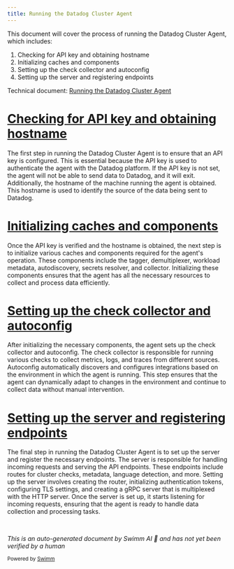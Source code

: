 ```yaml
---
title: Running the Datadog Cluster Agent
---
```

This document will cover the process of running the Datadog Cluster Agent, which includes:

1. Checking for API key and obtaining hostname
2. Initializing caches and components
3. Setting up the check collector and autoconfig
4. Setting up the server and registering endpoints

Technical document: <SwmLink doc-title="Running the Datadog Cluster Agent">[Running the Datadog Cluster Agent](/.swm/running-the-datadog-cluster-agent.4y330x8q.sw.md)</SwmLink>

# [Checking for API key and obtaining hostname](https://app.swimm.io/repos/Z2l0aHViJTNBJTNBZGF0YWRvZy1hZ2VudCUzQSUzQVN3aW1tLURlbW8=/docs/4y330x8q#checking-for-api-key-and-obtaining-hostname)

The first step in running the Datadog Cluster Agent is to ensure that an API key is configured. This is essential because the API key is used to authenticate the agent with the Datadog platform. If the API key is not set, the agent will not be able to send data to Datadog, and it will exit. Additionally, the hostname of the machine running the agent is obtained. This hostname is used to identify the source of the data being sent to Datadog.

# [Initializing caches and components](https://app.swimm.io/repos/Z2l0aHViJTNBJTNBZGF0YWRvZy1hZ2VudCUzQSUzQVN3aW1tLURlbW8=/docs/4y330x8q#initializing-caches-and-components)

Once the API key is verified and the hostname is obtained, the next step is to initialize various caches and components required for the agent's operation. These components include the tagger, demultiplexer, workload metadata, autodiscovery, secrets resolver, and collector. Initializing these components ensures that the agent has all the necessary resources to collect and process data efficiently.

# [Setting up the check collector and autoconfig](https://app.swimm.io/repos/Z2l0aHViJTNBJTNBZGF0YWRvZy1hZ2VudCUzQSUzQVN3aW1tLURlbW8=/docs/4y330x8q#setting-up-the-check-collector-and-autoconfig)

After initializing the necessary components, the agent sets up the check collector and autoconfig. The check collector is responsible for running various checks to collect metrics, logs, and traces from different sources. Autoconfig automatically discovers and configures integrations based on the environment in which the agent is running. This step ensures that the agent can dynamically adapt to changes in the environment and continue to collect data without manual intervention.

# [Setting up the server and registering endpoints](https://app.swimm.io/repos/Z2l0aHViJTNBJTNBZGF0YWRvZy1hZ2VudCUzQSUzQVN3aW1tLURlbW8=/docs/4y330x8q#setting-up-the-server-and-registering-endpoints)

The final step in running the Datadog Cluster Agent is to set up the server and register the necessary endpoints. The server is responsible for handling incoming requests and serving the API endpoints. These endpoints include routes for cluster checks, metadata, language detection, and more. Setting up the server involves creating the router, initializing authentication tokens, configuring TLS settings, and creating a gRPC server that is multiplexed with the HTTP server. Once the server is set up, it starts listening for incoming requests, ensuring that the agent is ready to handle data collection and processing tasks.

&nbsp;

*This is an auto-generated document by Swimm AI 🌊 and has not yet been verified by a human*

<SwmMeta version="3.0.0" repo-id="Z2l0aHViJTNBJTNBZGF0YWRvZy1hZ2VudCUzQSUzQVN3aW1tLURlbW8=" repo-name="datadog-agent"><sup>Powered by [Swimm](/)</sup></SwmMeta>

